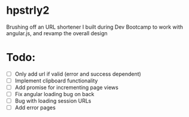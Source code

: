 hpstrly2
========
Brushing off an URL shortener I built during Dev Bootcamp to work with angular.js, and revamp the overall design

Todo:
=====
- [ ] Only add url if valid (error and success dependent)
- [ ] Implement clipboard functionality
- [ ] Add promise for incrementing page views
- [ ] Fix angular loading bug on back
- [ ] Bug with loading session URLs
- [ ] Add error pages
